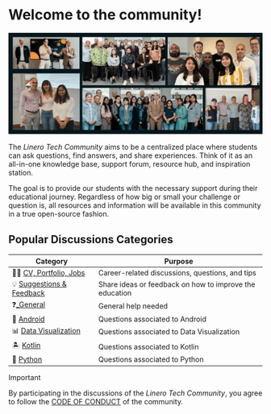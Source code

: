 # Welcome to the community!
![Linero Tech Community](community.png)

The *Linero Tech Community* aims to be a centralized place where students can ask questions, find answers, and share experiences. Think of it as an all-in-one knowledge base, support forum, resource hub, and inspiration station.

The goal is to provide our students with the necessary support during their educational journey. Regardless of how big or small your challenge or question is, all resources and information will be available in this community in a true open-source fashion.

## Popular Discussions Categories
| **Category** | **Purpose** 	|
|---	|---	|
| 👨‍⚕️ [CV, Portfolio, Jobs](https://github.com/linero-tech/community/discussions/categories/cv-portfolio-jobs) | Career-related discussions, questions, and tips |
| 💡 [Suggestions & Feedback](https://github.com/linero-tech/community/discussions/categories/suggestions-feedback) | Share ideas or feedback on how to improve the education |
| ❓[_General](https://github.com/linero-tech/community/discussions/categories/_general) | General help needed |
| 🤖 [Android](https://github.com/linero-tech/community/discussions/categories/android) | Questions associated to Android |
| 📊 [Data Visualization](https://github.com/linero-tech/community/discussions/categories/data-visualization) | Questions associated to Data Visualization |
| 🏝️ [Kotlin](https://github.com/linero-tech/community/discussions/categories/kotlin) | Questions associated to Kotlin |
| 🐍 [Python](https://github.com/linero-tech/community/discussions/categories/python) | Questions associated to Python |

> [!IMPORTANT] 
> By participating in the discussions of the *Linero Tech Community*, you agree to follow the [CODE OF CONDUCT](https://github.com/linero-tech/community/blob/main/CODE_OF_CONDUCT.md) of the community.